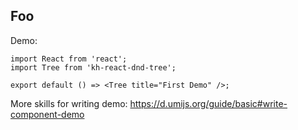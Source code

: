 
## Foo

Demo:

```tsx
import React from 'react';
import Tree from 'kh-react-dnd-tree';

export default () => <Tree title="First Demo" />;
```

More skills for writing demo: https://d.umijs.org/guide/basic#write-component-demo
